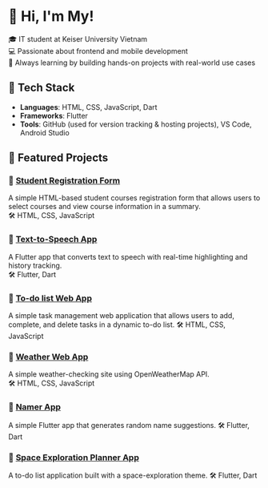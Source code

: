 # 👋 Hi, I'm My!

🎓 IT student at Keiser University Vietnam  
💻 Passionate about frontend and mobile development  
🌱 Always learning by building hands-on projects with real-world use cases

## 🔧 Tech Stack
- **Languages**: HTML, CSS, JavaScript, Dart
- **Frameworks**: Flutter
- **Tools**: GitHub (used for version tracking & hosting projects), VS Code, Android Studio

## 🚀 Featured Projects

### 📌 [Student Registration Form](https://github.com/maimy-portfolio/student-registration-form)
A simple HTML-based student courses registration form that allows users to select courses and view course information in a summary.  
🛠️ HTML, CSS, JavaScript

### 📌 [Text-to-Speech App](https://github.com/maimy-portfolio/text-to-speech-app)
A Flutter app that converts text to speech with real-time highlighting and history tracking.  
🛠️ Flutter, Dart

### 📌 [To-do list Web App](https://github.com/maimy-portfolio/To-do-list-web-app)
A simple task management web application that allows users to add, complete, and delete tasks in a dynamic to-do list. 
🛠️ HTML, CSS, JavaScript

### 📌 [Weather Web App](https://github.com/maimy-portfolio/Weather-web-app)
A simple weather-checking site using OpenWeatherMap API.  
🛠️ HTML, CSS, JavaScript

### 📌 [Namer App](https://github.com/maimy-portfolio/namer_app)
A simple Flutter app that generates random name suggestions. 
🛠️ Flutter, Dart

### 📌 [Space Exploration Planner App](https://github.com/maimy-portfolio/Space-exploration-planner-app)
A to-do list application built with a space-exploration theme.
🛠️ Flutter, Dart

